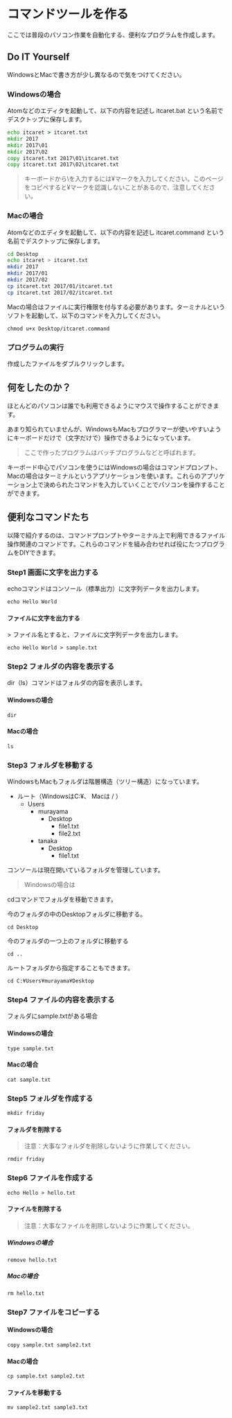 # コマンドツールを作る

ここでは普段のパソコン作業を自動化する、便利なプログラムを作成します。

## Do IT Yourself

WindowsとMacで書き方が少し異なるので気をつけてください。

### Windowsの場合

Atomなどのエディタを起動して、以下の内容を記述し itcaret.bat という名前でデスクトップに保存します。

```bat
echo itcaret > itcaret.txt
mkdir 2017
mkdir 2017\01
mkdir 2017\02
copy itcaret.txt 2017\01\itcaret.txt
copy itcaret.txt 2017\02\itcaret.txt
```

> キーボードから\\を入力するには¥マークを入力してください。このページをコピペすると¥マークを認識しないことがあるので、注意してください。

### Macの場合

Atomなどのエディタを起動して、以下の内容を記述し itcaret.command という名前でデスクトップに保存します。

```sh
cd Desktop
echo itcaret > itcaret.txt
mkdir 2017
mkdir 2017/01
mkdir 2017/02
cp itcaret.txt 2017/01/itcaret.txt
cp itcaret.txt 2017/02/itcaret.txt
```

Macの場合はファイルに実行権限を付与する必要があります。ターミナルというソフトを起動して、以下のコマンドを入力してください。

```
chmod u+x Desktop/itcaret.command
```


### プログラムの実行

作成したファイルをダブルクリックします。

## 何をしたのか？

ほとんどのパソコンは誰でも利用できるようにマウスで操作することができます。

あまり知られていませんが、WindowsもMacもプログラマーが使いやすいようにキーボードだけで（文字だけで）操作できるようになっています。

> ここで作ったプログラムはバッチプログラムなどと呼ばれます。

キーボード中心でパソコンを使うにはWindowsの場合はコマンドプロンプト、Macの場合はターミナルというアプリケーションを使います。これらのアプリケーション上で決められたコマンドを入力していくことでパソコンを操作することができます。


## 便利なコマンドたち

以降で紹介するのは、コマンドプロンプトやターミナル上で利用できるファイル操作関連のコマンドです。これらのコマンドを組み合わせれば役にたつプログラムをDIYできます。


### Step1 画面に文字を出力する

echoコマンドはコンソール（標準出力）に文字列データを出力します。

```
echo Hello World
```

#### ファイルに文字を出力する

&gt; ファイル名とすると、ファイルに文字列データを出力します。

```
echo Hello World > sample.txt
```

### Step2 フォルダの内容を表示する

dir（ls）コマンドはフォルダの内容を表示します。

#### Windowsの場合

```
dir
```

#### Macの場合

```
ls
```

### Step3 フォルダを移動する

WindowsもMacもフォルダは階層構造（ツリー構造）になっています。

+ ルート（WindowsはC:¥、 Macは / ）
  + Users
    + murayama
      + Desktop
        + file1.txt
        + file2.txt
    + tanaka
      + Desktop
        + file1.txt

コンソールは現在開いているフォルダを管理しています。

> Windowsの場合は

cdコマンドでフォルダを移動できます。

今のフォルダの中のDesktopフォルダに移動する。

```
cd Desktop
```

今のフォルダの一つ上のフォルダに移動する

```
cd ..
```

ルートフォルダから指定することもできます。

```
cd C:¥Users¥murayama¥Desktop
```


### Step4 ファイルの内容を表示する

フォルダにsample.txtがある場合

#### Windowsの場合

```
type sample.txt
```

#### Macの場合

```
cat sample.txt
```

### Step5 フォルダを作成する

```
mkdir friday
```

#### フォルダを削除する

> 注意：大事なフォルダを削除しないように作業してください。

```
rmdir friday
```

### Step6 ファイルを作成する

```
echo Hello > hello.txt
```

#### ファイルを削除する

> 注意：大事なファイルを削除しないように作業してください。

##### Windowsの場合

```
remove hello.txt
```

##### Macの場合

```
rm hello.txt
```


### Step7 ファイルをコピーする

#### Windowsの場合

```
copy sample.txt sample2.txt
```

#### Macの場合

```
cp sample.txt sample2.txt
```


#### ファイルを移動する

```
mv sample2.txt sample3.txt
```
